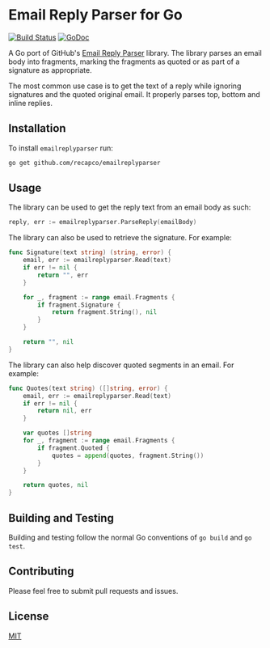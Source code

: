 # Email Reply Parser for Go

[![Build Status][travis-image]][travis-url] [![GoDoc][godoc-image]][godoc-url]

A Go port of GitHub's [Email Reply Parser][email_reply_parser] library. The
library parses an email body into fragments, marking the fragments as quoted or
as part of a signature as appropriate.

The most common use case is to get the text of a reply while ignoring signatures
and the quoted original email. It properly parses top, bottom and inline replies.

## Installation

To install `emailreplyparser` run:

```sh
go get github.com/recapco/emailreplyparser
```

## Usage

The library can be used to get the reply text from an email body as such:

```go
reply, err := emailreplyparser.ParseReply(emailBody)
```

The library can also be used to retrieve the signature. For example:

```go
func Signature(text string) (string, error) {
	email, err := emailreplyparser.Read(text)
	if err != nil {
		return "", err
	}

	for _, fragment := range email.Fragments {
		if fragment.Signature {
			return fragment.String(), nil
		}
	}

	return "", nil
}
```

The library can also help discover quoted segments in an email. For example:

```go
func Quotes(text string) ([]string, error) {
	email, err := emailreplyparser.Read(text)
	if err != nil {
		return nil, err
	}

	var quotes []string
	for _, fragment := range email.Fragments {
		if fragment.Quoted {
			quotes = append(quotes, fragment.String())
		}
	}

	return quotes, nil
}
```

## Building and Testing

Building and testing follow the normal Go conventions of `go build` and 
`go test`.

## Contributing

Please feel free to submit pull requests and issues.

## License

[MIT][license]

[email_reply_parser]: https://github.com/github/email_reply_parser
[license]: https://github.com/recapco/emailreplyparser/blob/master/LICENSE

[travis-url]: http://travis-ci.org/recapco/emailreplyparser
[travis-image]: http://img.shields.io/travis/recapco/emailreplyparser/master.svg?style=flat-square

[godoc-url]: https://godoc.org/github.com/recapco/emailreplyparser
[godoc-image]: https://img.shields.io/badge/godoc-reference-blue.svg?style=flat-square